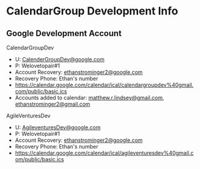 # CalendarGroup Development Info

## Google Development Account

CalendarGroupDev
- U: CalenderGroupDev@google.com
- P: Welovetopair#1
- Account Recovery: ethanstrominger2@google.com
- Recovery Phone: Ethan's number
- https://calendar.google.com/calendar/ical/calendargroupdev%40gmail.com/public/basic.ics
- Accounts added to calendar: matthew.r.lindsey@gmail.com, ethanstrominger2@gmail.com

AgileVenturesDev
- U: AgileventuresDev@google.com
- P: Welovetopair#1
- Account Recovery: ethanstrominger2@google.com
- Recovery Phone: Ethan's number
- https://calendar.google.com/calendar/ical/agileventuresdev%40gmail.com/public/basic.ics
